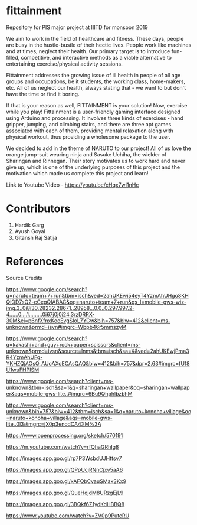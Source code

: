 # fittainment
Repository for PIS major project at IIITD for monsoon 2019 

We aim to work in the field of healthcare and fitness. These days, people are busy in the hustle-bustle of their hectic lives. People work like machines and at times, neglect their health. Our primary target is to introduce fun-filled, competitive, and interactive methods as a viable alternative to entertaining exercise/physical activity sessions.

Fittainment addresses the growing issue of ill health in people of all age groups and occupations, be it students, the working class, home-makers, etc. All of us neglect our health, always stating that - we want to but don't have the time or find it boring.

If that is your reason as well, FITTAINMENT is your solution! Now, exercise while you play! Fittainment is a user-friendly gaming interface designed using Arduino and processing. It involves three kinds of exercises - hand gripper, jumping, and climbing stairs, and there are three apt games associated with each of them, providing mental relaxation along with physical workout, thus providing a wholesome package to the user.

We decided to add in the theme of NARUTO to our project! All of us love the orange jump-suit wearing ninja and Sasuke Uchiha, the wielder of Sharingan and Rinnegan. Their story motivates us to work hard and never give up, which is one of the underlying purposes of this project and the motivation which made us complete this project and learn!

Link to Youtube Video - https://youtu.be/cHqx7wI1nHc

# Contributors
1. Hardik Garg
2. Ayush Goyal
3. Gitansh Raj Satija

# References
Source Credits

https://www.google.com/search?q=naruto+team+7+run&tbm=isch&ved=2ahUKEwi54eyT4YzmAhUHgo8KHQiQD7sQ2-cCegQIABAC&oq=naruto+team+7+run&gs_l=mobile-gws-wiz-img.3..0i8i30.28232.28671..28958...0.0..0.297.997.2-4......0....1.........0i67j0j0i24.3rzDRRX-30M&ei=p6nfXfnxKoeEvgSIoL7YCw&bih=757&biw=412&client=ms-unknown&prmd=isvn#imgrc=Wbpb46r5mmszyM

https://www.google.com/search?q=kakashi+and+guy+rock+paper+scissors&client=ms-unknown&prmd=ivsn&source=lnms&tbm=isch&sa=X&ved=2ahUKEwjPma3R4YzmAhUFg-YKHZQjAOsQ_AUoAXoECAsQAQ&biw=412&bih=757&dpr=2.63#imgrc=fUf8U1wuFHPISM

https://www.google.com/search?client=ms-unknown&tbm=isch&sa=1&q=sharingan+wallpaper&oq=sharingan+wallpaper&aqs=mobile-gws-lite..#imgrc=6Bu9QhphlbzbhM

https://www.google.com/search?client=ms-unknown&bih=757&biw=412&tbm=isch&sa=1&q=naruto+konoha+village&oq=naruto+konoha+village&aqs=mobile-gws-lite..0l3#imgrc=jX0p3encdCA4XM%3A

https://www.openprocessing.org/sketch/570191

https://m.youtube.com/watch?v=rfQhaGRhIg8

https://images.app.goo.gl/rp7P3WsbdUJHttsv7

https://images.app.goo.gl/QPpUcjRNnCjxv5aA6

https://images.app.goo.gl/xAFQbCvauSMaxSKx9

https://images.app.goo.gl/QueHqjdM8URzgEjL9

https://images.app.goo.gl/3BQkf6Z1ydKdHBBQ8

https://www.youtube.com/watch?v=ZV0p9PutcRU

